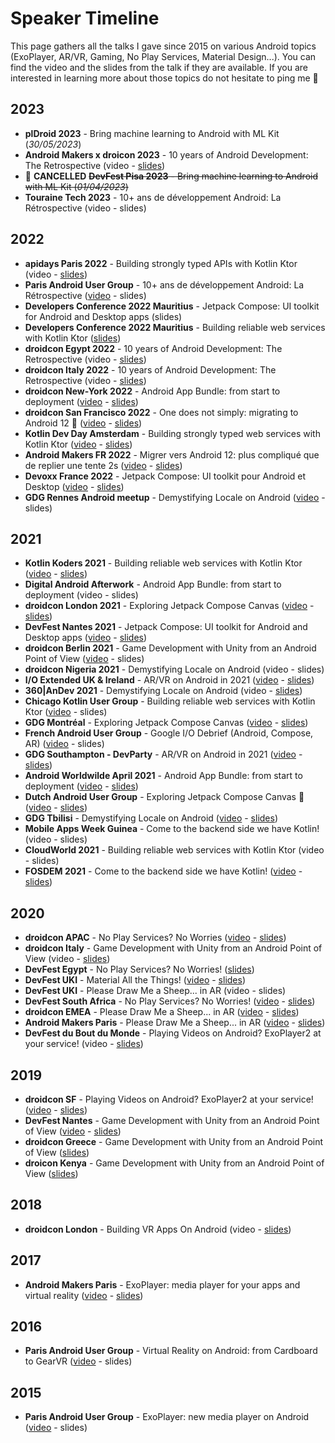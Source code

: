 # Speaker Timeline
This page gathers all the talks I gave since 2015 on various Android topics (ExoPlayer, AR/VR, Gaming, No Play Services, Material Design...). You can find the video and the slides from the talk if they are available. If you are interested in learning more about those topics do not hesitate to ping me 🙂

## 2023
- **plDroid 2023** - Bring machine learning to Android with ML Kit (_30/05/2023_)
- **Android Makers x droicon 2023** - 10 years of Android Development: The Retrospective (video - [slides](https://speakerdeck.com/oleur/10-years-of-android-development-the-retrospective-1b181a87-9a99-4a82-bd83-b2e4a01fe1b9))
- 🛑 **CANCELLED** ~~**DevFest Pisa 2023** - Bring machine learning to Android with ML Kit (_01/04/2023_)~~
- **Touraine Tech 2023** - 10+ ans de développement Android: La Rétrospective (video - slides)

## 2022
- **apidays Paris 2022** - Building strongly typed APIs with Kotlin Ktor (video - [slides](https://speakerdeck.com/oleur/building-strongly-typed-web-services-with-kotlin-ktor))
- **Paris Android User Group** - 10+ ans de développement Android: La Rétrospective ([video](https://www.youtube.com/watch?v=RfXcD87Fpaw) - slides)
- **Developers Conference 2022 Mauritius** - Jetpack Compose: UI toolkit for Android and Desktop apps (slides)
- **Developers Conference 2022 Mauritius** - Building reliable web services with Kotlin Ktor ([slides](https://speakerdeck.com/oleur/building-strongly-typed-web-services-with-kotlin-ktor))
- **droidcon Egypt 2022** - 10 years of Android Development: The Retrospective (video - [slides](https://speakerdeck.com/oleur/10-years-of-android-development-the-retrospective))
- **droidcon Italy 2022** - 10 years of Android Development: The Retrospective (video - [slides](https://speakerdeck.com/oleur/10-years-of-android-development-the-retrospective))
- **droidcon New-York 2022** - Android App Bundle: from start to deployment ([video](https://www.droidcon.com/2022/09/29/android-app-bundle-from-start-to-deployment/) - [slides](https://speakerdeck.com/oleur/android-app-bundle-from-start-to-deployment-b8515c56-5123-4f86-bdc8-b0ff9df44951))
- **droidcon San Francisco 2022** - One does not simply: migrating to Android 12 🤯 ([video](https://www.droidcon.com/2022/06/28/one-does-not-simply-migrating-to-android-12/) - [slides](https://speakerdeck.com/oleur/one-does-not-simply-migrating-to-android-12))
- **Kotlin Dev Day Amsterdam** - Building strongly typed web services with Kotlin Ktor ([video](https://www.youtube.com/watch?v=eAOvqAAxRIQ) - [slides](https://speakerdeck.com/oleur/building-strongly-typed-web-services-with-kotlin-ktor))
- **Android Makers FR 2022** - Migrer vers Android 12: plus compliqué que de replier une tente 2s ([video](https://www.youtube.com/watch?v=GtpI3EiRkyY) - [slides](https://speakerdeck.com/oleur/migrer-vers-android-12-plus-complique-que-de-replier-une-tente-2s))
- **Devoxx France 2022** - Jetpack Compose: UI toolkit pour Android et Desktop ([video](https://www.youtube.com/watch?v=kCo_ug3Bkxw) - [slides](https://speakerdeck.com/oleur/jetpack-compose-ui-toolkit-for-android-and-desktop-apps))
- **GDG Rennes Android meetup** - Demystifying Locale on Android ([video](https://www.youtube.com/watch?v=u_b0DZgjwts) - slides)

## 2021
- **Kotlin Koders 2021** - Building reliable web services with Kotlin Ktor ([video](https://www.youtube.com/watch?v=mviCsk2bh6w) - [slides](https://speakerdeck.com/oleur/building-reliable-web-services-with-kotlin-ktor))
- **Digital Android Afterwork** - Android App Bundle: from start to deployment (video - slides)
- **droidcon London 2021** - Exploring Jetpack Compose Canvas ([video](https://www.droidcon.com/2021/11/18/exploring-jetpack-compose-canvas/) - [slides](https://speakerdeck.com/oleur/exploring-jetpack-compose-canvas-d5900161-9f30-4981-b208-f4321aeb9641))
- **DevFest Nantes 2021** - Jetpack Compose: UI toolkit for Android and Desktop apps ([video](https://www.youtube.com/watch?v=9wiR7OXg5ig) - [slides](https://speakerdeck.com/oleur/jetpack-compose-ui-toolkit-for-android-and-desktop-apps))
- **droidcon Berlin 2021** - Game Development with Unity from an Android Point of View ([video](https://www.droidcon.com/2021/11/10/game-development-with-unity-from-an-android-point-of-view/) - slides)
- **droidcon Nigeria 2021** - Demystifying Locale on Android (video - slides)
- **I/O Extended UK & Ireland** - AR/VR on Android in 2021 ([video](https://youtu.be/MopzaUUZbjw?t=4668) - [slides](https://speakerdeck.com/oleur/vr-on-android-in-2021))
- **360|AnDev 2021** - Demystifying Locale on Android (video - [slides](https://speakerdeck.com/oleur/demystifying-locale-on-android-e9c40efc-0d67-4205-a12e-d646b3276082))
- **Chicago Kotlin User Group** - Building reliable web services with Kotlin Ktor ([video](https://www.youtube.com/watch?v=Ilr6O0PlbeA) - slides)
- **GDG Montréal** - Exploring Jetpack Compose Canvas ([video](https://www.youtube.com/watch?v=OVdPe-FCDwM) - [slides](https://speakerdeck.com/oleur/exploring-jetpack-compose-canvas-630fe5cd-6a36-4b29-b5ce-1371c248c87a))
- **French Android User Group** - Google I/O Debrief (Android, Compose, AR) ([video](https://www.youtube.com/watch?v=UrzXIN6Hu2Y) - slides)
- **GDG Southampton - DevParty** - AR/VR on Android in 2021 ([video](https://www.youtube.com/watch?v=c8ugVMzdHwU) - [slides](https://speakerdeck.com/oleur/vr-on-android-in-2021))
- **Android Worldwilde April 2021** - Android App Bundle: from start to deployment ([video](https://www.youtube.com/watch?v=jdANyUIFV68) - [slides](https://speakerdeck.com/oleur/android-app-bundle-from-start-to-deployment))
- **Dutch Android User Group** - Exploring Jetpack Compose Canvas 🎨 ([video](https://www.youtube.com/watch?v=HtaRmOjkk64) - [slides](https://speakerdeck.com/oleur/exploring-jetpack-compose-canvas))
- **GDG Tbilisi** - Demystifying Locale on Android ([video](https://www.youtube.com/watch?v=fe6n_Oi5BtM) - [slides](https://speakerdeck.com/oleur/demystifying-locale-on-android))
- **Mobile Apps Week Guinea** - Come to the backend side we have Kotlin! (video - slides)
- **CloudWorld 2021** - Building reliable web services with Kotlin Ktor (video - slides)
- **FOSDEM 2021** - Come to the backend side we have Kotlin! ([video](https://video.fosdem.org/2021/D.kotlin/come_to_the_backend_side.webm) - [slides](https://speakerdeck.com/oleur/come-to-the-backend-side-we-have-kotlin))

## 2020
- **droidcon APAC** - No Play Services? No Worries ([video](https://www.droidcon.com/media-detail?video=491025043) - [slides](https://speakerdeck.com/oleur/no-play-services-no-worries-24e9d3bd-a8e0-49d5-a7ba-8506fde4d546))
- **droidcon Italy** - Game Development with Unity from an Android Point of View (video - [slides](https://speakerdeck.com/oleur/game-development-with-unity-from-an-android-point-of-view-550ac739-1261-4c14-86d3-c5810ecb34ac))
- **DevFest Egypt** - No Play Services? No Worries! ([slides](https://speakerdeck.com/oleur/no-play-service-no-worries))
- **DevFest UKI** - Material All the Things! ([video](https://youtu.be/803jB3RLi_s?t=24460) - [slides](https://speakerdeck.com/oleur/material-all-the-things))
- **DevFest UKI** - Please Draw Me a Sheep... in AR (video - slides)
- **DevFest South Africa** - No Play Services? No Worries! ([video](https://www.youtube.com/watch?v=Y1n5nl15174) - [slides](https://speakerdeck.com/oleur/no-play-services-no-worries))
- **droidcon EMEA** - Please Draw Me a Sheep... in AR ([video](https://www.droidcon.com/media-detail?video=470526121) - [slides](https://speakerdeck.com/oleur/please-draw-me-a-sheep-dot-dot-dot-in-ar-6a446b2b-44c4-459a-b243-68f9a8ad1725))
- **Android Makers Paris** - Please Draw Me a Sheep... in AR ([video](https://www.youtube.com/watch?v=f0X_Z8QpEjs) - [slides](https://speakerdeck.com/oleur/please-draw-me-a-sheep-dot-dot-dot-in-ar))
- **DevFest du Bout du Monde** - Playing Videos on Android? ExoPlayer2 at your service! (video - [slides](https://speakerdeck.com/oleur/playing-videos-on-android-exoplayer2-at-your-service-bd716a69-e7ca-4f06-aa4a-611dc6705638))

## 2019
- **droidcon SF** - Playing Videos on Android? ExoPlayer2 at your service! ([video](https://www.droidcon.com/media-detail?video=380848856) - [slides](https://speakerdeck.com/oleur/playing-videos-on-android-exoplayer2-at-your-service))
- **DevFest Nantes** - Game Development with Unity from an Android Point of View ([video](https://www.youtube.com/watch?v=G8q7UK3LZlM) - [slides](https://speakerdeck.com/oleur/game-development-with-unity-from-an-android-point-of-view-at-devfestnantes))
- **droidcon Greece** - Game Development with Unity from an Android Point of View ([slides](https://speakerdeck.com/oleur/game-development-with-unity-from-an-android-point-of-view-4db883ca-ea16-4de8-b2b9-195057975fcf))
- **droicon Kenya** - Game Development with Unity from an Android Point of View ([slides](https://speakerdeck.com/oleur/game-development-with-unity-from-an-android-point-of-view))

## 2018
- **droidcon London** - Building VR Apps On Android (video - [slides](https://speakerdeck.com/oleur/building-vr-apps-on-android))

## 2017
- **Android Makers Paris** - ExoPlayer: media player for your apps and virtual reality ([video](https://www.youtube.com/watch?v=NvDoNB5bZeA) - [slides](https://speakerdeck.com/oleur/exoplayer-player-multimedia-pour-les-applications-et-la-realite-virtuelle))

## 2016
- **Paris Android User Group** - Virtual Reality on Android: from Cardboard to GearVR ([video](https://www.youtube.com/watch?v=qZSFPeOFJFY) - slides)

## 2015
- **Paris Android User Group** - ExoPlayer: new media player on Android ([video](https://www.youtube.com/watch?v=zchp8HmnXLE) - slides)

